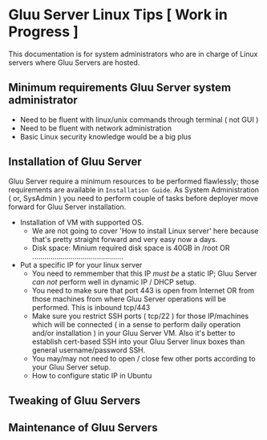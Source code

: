 # Gluu Server Linux Tips [ Work in Progress ] 

This documentation is for system administrators who are in charge of Linux servers where Gluu Servers are hosted. 

## Minimum requirements Gluu Server system administrator 

 - Need to be fluent with linux/unix commands through terminal ( not GUI )
 - Need to be fluent with network administration
 - Basic Linux security knowledge would be a big plus

## Installation of Gluu Server

Gluu Server require a minimum resources to be performed flawlessly; those requirements are available in `Installation Guide`. 
As System Administration ( or, SysAdmin ) you need to perform couple of tasks before deployer move forward for Gluu Server installation. 

 - Installation of VM with supported OS. 
   - We are not going to cover 'How to install Linux server' here because that's pretty straight forward and very easy now a days. 
   - Disk space: Minium required disk space is 40GB in /root OR .............................................
 - Put a specific IP for your linux server
   - You need to remmember that this IP *must be* a static IP; Gluu Server *can not* perform well in dynamic IP / DHCP setup. 
   - You need to make sure that port 443 is open from Internet OR from those machines from where Gluu Server operations will be performed. This is inbound tcp/443
   - Make sure you restrict SSH ports ( tcp/22 ) for those IP/machines which will be connected ( in a sense to perform daily operation and/or installation ) in your Gluu Server VM. Also it's better to establish cert-based SSH into your Gluu Server linux boxes than general username/password SSH. 
   - You may/may not need to open / close few other ports according to your Gluu Server setup. 
   - How to configure static IP in Ubuntu 
 



## Tweaking of Gluu Servers

## Maintenance of Gluu Servers 



